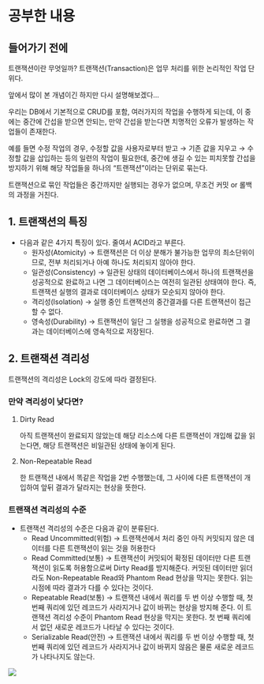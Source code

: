 # 공부한 내용

## 들어가기 전에

트랜잭션이란 무엇일까? 트랜잭션(Transaction)은 업무 처리를 위한 논리적인 작업 단위다.

앞에서 많이 본 개념이긴 하지만 다시 설명해보겠다…

우리는 DB에서 기본적으로 CRUD를 포함, 여러가지의 작업을 수행하게 되는데, 이 중에는 중간에 간섭을 받으면 안되는, 만약 간섭을 받는다면 치명적인 오류가 발생하는 작업들이 존재한다.

예를 들면 수정 작업의 경우, 수정할 값을 사용자로부터 받고 → 기존 값을 지우고 → 수정할 값을 삽입하는 등의 일련의 작업이 필요한데, 중간에 생길 수 있는 피치못할 간섭을 방지하기 위해 해당 작업들을 하나의 “트랜잭션”이라는 단위로 묶는다.

트랜잭션으로 묶인 작업들은 중간까지만 실행되는 경우가 없으며, 무조건 커밋 or 롤백의 과정을 거친다.

## 1. 트랜잭션의 특징

- 다음과 같은 4가지 특징이 있다. 줄여서 ACID라고 부른다.
  - 원자성(Atomicity) → 트랜잭션은 더 이상 분해가 불가능한 업무의 최소단위이므로, 전부 처리되거나 아예 하나도 처리되지 않아야 한다.
  - 일관성(Consistency) → 일관된 상태의 데이터베이스에서 하나의 트랜잭션을 성공적으로 완료하고 나면 그 데이터베이스는 여전히 일관된 상태여야 한다. 즉, 트랜잭션 실행의 결과로 데이터베이스 상태가 모순되지 않아야 한다.
  - 격리성(Isolation) → 실행 중인 트랜잭션의 중간결과를 다른 트랜잭션이 접근할 수 없다.
  - 영속성(Durability) → 트랜잭션이 일단 그 실행을 성공적으로 완료하면 그 결과는 데이터베이스에 영속적으로 저장된다.

## 2. 트랜잭션 격리성

트랜잭션의 격리성은 Lock의 강도에 따라 결정된다.

### 만약 격리성이 낮다면?

1. Dirty Read

   아직 트랜잭션이 완료되지 않았는데 해당 리소스에 다른 트랜잭션이 개입해 값을 읽는다면, 해당 트랜잭션은 비일관된 상태에 놓이게 된다.

2. Non-Repeatable Read

   한 트랜잭션 내에서 똑같은 작업을 2번 수행했는데, 그 사이에 다른 트랜잭션이 개입하여 앞뒤 결과가 달라지는 현상을 뜻한다.

### 트랜잭션 격리성의 수준

- 트랜잭션 격리성의 수준은 다음과 같이 분류된다.
  - Read Uncommitted(위험) → 트랜잭션에서 처리 중인 아직 커밋되지 않은 데이터를 다른 트랜잭션이 읽는 것을 허용한다
  - Read Committed(보통) → 트랜잭션이 커밋되어 확정된 데이터만 다른 트랜잭션이 읽도록 허용함으로써 Dirty Read를 방지해준다. 커밋된 데이터만 읽더라도 Non-Repeatable Read와 Phantom Read 현상을 막지는 못한다. 읽는 시점에 따라 결과가 다를 수 있다는 것이다.
  - Repeatable Read(보통) → 트랜잭션 내에서 쿼리를 두 번 이상 수행할 때, 첫 번째 쿼리에 있던 레코드가 사라지거나 값이 바뀌는 현상을 방지해 준다. 이 트랜잭션 격리성 수준이 Phantom Read 현상을 막지는 못한다. 첫 번째 쿼리에서 없던 새로운 레코드가 나타날 수 있다는 것이다.
  - Serializable Read(안전) → 트랜잭션 내에서 쿼리를 두 번 이상 수행할 때, 첫 번째 쿼리에 있던 레코드가 사라지거나 값이 바뀌지 않음은 물론 새로운 레코드가 나타나지도 않는다.

![](https://prod-files-secure.s3.us-west-2.amazonaws.com/5486ac02-837a-4340-b853-a8cd7b03f65f/f83fffdd-b738-4052-8111-613973978e85/%E1%84%89%E1%85%B3%E1%84%8F%E1%85%B3%E1%84%85%E1%85%B5%E1%86%AB%E1%84%89%E1%85%A3%E1%86%BA_2024-04-16_%E1%84%8B%E1%85%A9%E1%84%92%E1%85%AE_4.13.34.png)







